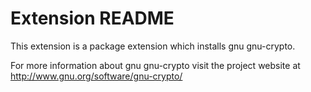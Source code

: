 # Extension README

This extension is a package extension which installs gnu gnu-crypto.

For more information about gnu gnu-crypto visit the project website at
http://www.gnu.org/software/gnu-crypto/

